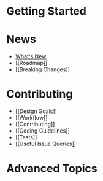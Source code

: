 
# Getting Started

# News
* [What's New](http://code.visualstudio.com/updates)
* [[Roadmap]]
* [[Breaking Changes]]

# Contributing
* [[Design Goals]]
* [[Workflow]]
* [[Contributing]]
* [[Coding Guidelines]]
* [[Tests]]
* [[Useful Issue Queries]]

# Advanced Topics

